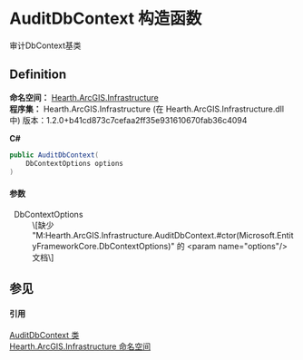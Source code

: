 # AuditDbContext 构造函数


审计DbContext基类



## Definition
**命名空间：** <a href="N_Hearth_ArcGIS_Infrastructure">Hearth.ArcGIS.Infrastructure</a>  
**程序集：** Hearth.ArcGIS.Infrastructure (在 Hearth.ArcGIS.Infrastructure.dll 中) 版本：1.2.0+b41cd873c7cefaa2ff35e931610670fab36c4094

**C#**
``` C#
public AuditDbContext(
	DbContextOptions options
)
```



#### 参数
<dl><dt>  DbContextOptions</dt><dd>\[缺少 "M:Hearth.ArcGIS.Infrastructure.AuditDbContext.#ctor(Microsoft.EntityFrameworkCore.DbContextOptions)" 的 &lt;param name="options"/&gt; 文档\]</dd></dl>

## 参见


#### 引用
<a href="T_Hearth_ArcGIS_Infrastructure_AuditDbContext">AuditDbContext 类</a>  
<a href="N_Hearth_ArcGIS_Infrastructure">Hearth.ArcGIS.Infrastructure 命名空间</a>  
